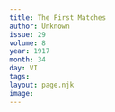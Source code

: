 ```yaml
---
title: The First Matches
author: Unknown
issue: 29
volume: 8
year: 1917
month: 34
day: VI
tags:
layout: page.njk
image:
---
```


